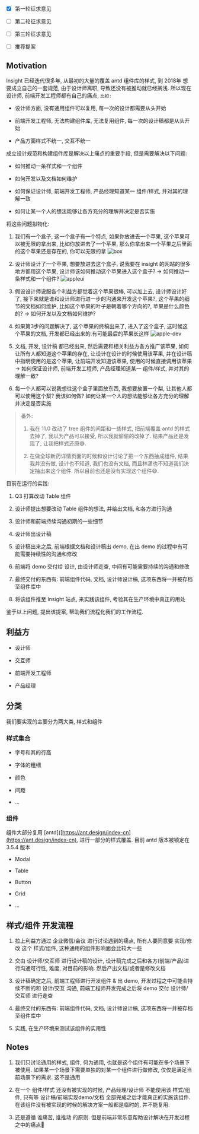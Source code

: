 - [x] 第一轮征求意见

- [ ] 第二轮征求意见

- [ ] 第三轮征求意见

- [ ] 推荐提案

## Motivation

Insight 已经迭代很多年, 从最初的大量的覆盖 antd 组件库的样式, 到 2018年 想要成立自己的一套规范, 由于设计师离职, 导致还没有被推动就已经搁浅. 所以现在设计师, 前端开发工程师都有自己的痛点, `比如:`

* 设计师方面, 没有通用组件可以复用, 每一次的设计都需要从头开始

* 前端开发工程师, 无法构建组件库, 无法复用组件, 每一次的设计稿都是从头开始

* 产品方面样式不统一, 交互不统一

成立设计规范和构建组件库是解决以上痛点的重要手段, 但是需要解决以下问题:

* 如何推动一条样式和一个组件

* 如何开发以及文档如何维护

* 如何保证设计师, 前端开发工程师, 产品经理知道某一 组件/样式, 并对其的理解一致

* 如何让某一个人的想法能够让各方充分的理解并决定是否实施

将这些问题拟物化:

1. 我们有一个盒子, 这一个盒子有一个特点, 如果你放进去一个苹果, 这个苹果可以被无限的拿出来, 比如你放进去了一个苹果, 那么你拿出来一个苹果之后里面的这个苹果还是存在的, 你可以无限的拿 ![box](images/box.png)

2. 设计师设计了一个苹果, 想要放进去这个盒子, 说我要在 insight 的网站的很多地方都用这个苹果, 设计师该如何推动这个苹果进入这个盒子?  -> 如何推动一条样式和一个组件? ![appleui](images/apple-ui.png)

3. 假设设计师说服各个利益方都觉着这个苹果很棒, 可以加上去, 设计师设计好了, 接下来就是谁和设计师进行进一步的沟通来开发这个苹果?, 这个苹果的细节的文档如何维护, 比如这个苹果的叶子是朝着哪个方向的?, 苹果是什么颜色的? -> 如何开发以及文档如何维护?

4. 如果第3步的问题解决了, 这个苹果的终稿出来了, 进入了这个盒子, 这时候这个苹果的文档, 开发都已经出来的.有可能最后的苹果长这样 ![apple-dev](images/apple-dev.png)

5. 文档, 开发, 设计稿 都已经出来, 然后需要和相关利益方各方推广该苹果, 如何让所有人都知道这个苹果的存在, 让设计在设计的时候使用该苹果, 并在设计稿中指明使用的是这个苹果, 让前端开发知道该苹果, 使用的时候直接调用该苹果 -> 如何保证设计师, 前端开发工程师, 产品经理知道某一 组件/样式, 并对其的理解一致?

6. 每一个人都可以说我想往这个盒子里面放东西, 我想要放置一个梨, 让其他人都可以使用这个梨? 我该如何做? 如何让某一个人的想法能够让各方充分的理解并决定是否实施

> 番外:
> 
> 1. 我在 11.0 改动了 tree 组件的间距和一些样式, 把前端覆盖 antd 的样式去掉了, 我以为产品可以接受, 所以我就偷偷的改掉了. 结果产品还是发现了, 让我把样式还原😅.
> 
> 2. 在做全球新药详情页面的时候和设计讨论了把一个东西抽成组件, 结果我并没有做, 设计也不知道, 我们也没有文档, 而且林潇也不知道我们决定抽出来这个组件. 所以目前也还是没有实现这个组件😅.

目前在运行的实践:

1. Q3 打算改动 Table 组件

2. 设计师提出想要改动 Table 组件的想法, 并给出文档, 和各方进行沟通

3. 设计师和前端持续沟通初期的一些细节

4. 设计师出设计稿

5. 设计稿出来之后, 前端根据文档和设计稿出 demo, 在出 demo 的过程中有可能需要持续性的沟通和修改

6. 前端将 demo 交付给 设计, 由设计师走查, 中间有可能需要持续的沟通和修改

7. 最终交付的东西有: 前端组件代码, 文档, 设计师设计稿, 这项东西将一并被存档至组件库中

8. 将该组件推至 Insight 站点, 来实践该组件, 考验其在生产环境中真正的用处

鉴于以上问题, 提出该提案, 帮助我们流程化我们的工作流程.

## 利益方

* 设计师

* 交互师

* 前端开发工程师

* 产品经理

## 分类

我们要实现的主要分为两大类, 样式和组件

### 样式集合

* 字号和其的行高

* 字体的粗细

* 颜色

* 间距

* ...

### 组件

组件大部分复用 [antd]([https://ant.design/index-cn](https://ant.design/index-cn), 进行一部分的样式覆盖. 目前 antd 版本被锁定在 3.5.4 版本

* Modal

* Table

* Button

* Grid

* ...

## 样式/组件 开发流程

1. 拉上利益方通过 企业微信/会议 进行讨论遇到的痛点, 所有人要同意要 实现/修改 这个 样式/组件, 这种通用的组件影响面会比较大一些

2. 交由 设计师/交互师 进行设计稿的设计, 设计稿完成之后和各方(前端/产品)进行沟通可行性, 难度, 对目前的影响. 然后产出文档/或者是修改文档

3. 设计稿确定之后, 前端工程师进行开发组件 & 出 demo, 开发过程之中可能会持续不断的和 设计/交互 沟通, 前端工程师开发完成之后将 demo 交付 设计师/交互师 进行走查

4. 最终交付的东西有: 前端组件代码, 文档, 设计师设计稿, 这项东西将一并被存档至组件库中

5. 实践, 在生产环境来测试该组件的实用性

## Notes

1. 我们只讨论通用的样式, 组件, 何为通用, 也就是这个组件有可能在多个场景下被使用. 如果某一个场景下需要单独的对某一个组件进行做修改, 仅仅是满足当前场景下的需求. 这不是通用

2. 在一个 组件/样式 还没有被实现的时候, 产品经理/设计师 不能使用该 样式/组件, 只有等 设计稿/前端实现demo/文档 全部完成之后才能真正的实施该组件. 在该组件没有被实现的时候的解决方案一般都是临时的, 并不能复用.

3. 还是遵循 谁痛苦, 谁推动 的原则. 但是前端非常乐意帮助设计解决在开发过程之中的痛点👋
